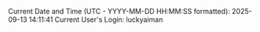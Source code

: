 Current Date and Time (UTC - YYYY-MM-DD HH:MM:SS formatted): 2025-09-13 14:11:41
Current User's Login: luckyaiman
